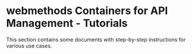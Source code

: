 # webmethods Containers for API Management - Tutorials
This section contains some documents with step-by-step instructions for various use cases.